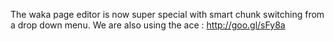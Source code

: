 The waka page editor is now super special with smart chunk switching from a drop down menu. We are also using the ace : http://goo.gl/sFy8a